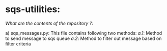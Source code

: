 # sqs-utilities:

_What are the contents of the repository ?_:

a) sqs_messages.py: This file contains following two methods:
_a.1_: Method to send message to sqs queue
_a.2_: Method to filter out message based on filter criteria
